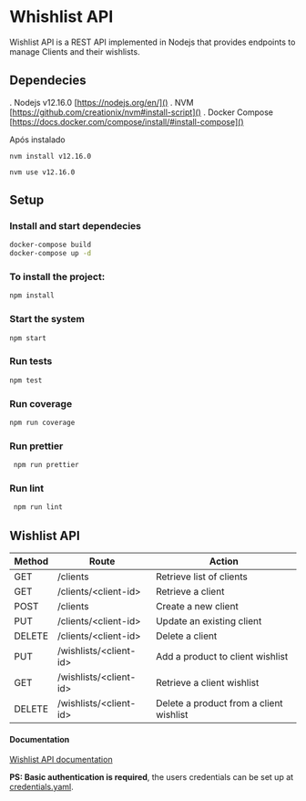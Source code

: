 # Whishlist API

Wishlist API is a REST API implemented in Nodejs that provides endpoints to manage Clients and their wishlists. 

## Dependecies

 . Nodejs v12.16.0 [https://nodejs.org/en/]()
 . NVM [https://github.com/creationix/nvm#install-script]()
 . Docker Compose [https://docs.docker.com/compose/install/#install-compose]()

Após instalado

`nvm install v12.16.0`

`nvm use v12.16.0`

## Setup

### Install and start dependecies
```bash
docker-compose build
docker-compose up -d
```

### To install the project:
```bash
npm install
```

### Start the system

```bash
npm start
```

### Run tests

```bash
npm test
```

### Run coverage

```bash
npm run coverage
```

### Run prettier

```bash
 npm run prettier
```

### Run lint

```bash
 npm run lint
```

## Wishlist API

| Method | Route | Action |
|-|-|-|
| GET | /clients | Retrieve list of clients |
| GET | /clients/\<client-id> | Retrieve a client |
| POST | /clients | Create a new client |
| PUT | /clients/\<client-id> | Update an existing client |
| DELETE | /clients/\<client-id> | Delete a client |
| PUT | /wishlists/\<client-id> | Add a product to client wishlist |
| GET | /wishlists/\<client-id> | Retrieve a client wishlist |
| DELETE | /wishlists/\<client-id> | Delete a product from a client wishlist |

#### Documentation
[Wishlist API documentation](API.md)

**PS: Basic authentication is required**, the users credentials can be set up at [credentials.yaml](credentials.yaml).